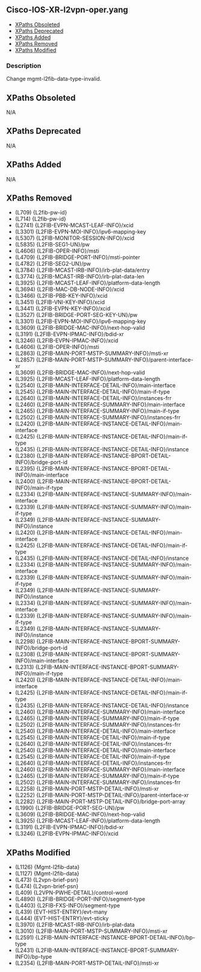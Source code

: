 ## Cisco-IOS-XR-l2vpn-oper.yang

- [XPaths Obsoleted](#xpaths-obsoleted)
- [XPaths Deprecated](#xpaths-deprecated)
- [XPaths Added](#xpaths-added)
- [XPaths Removed](#xpaths-removed)
- [XPaths Modified](#xpaths-modified)

### Description

Change mgmt-l2fib-data-type-invalid.

## XPaths Obsoleted

N/A

## XPaths Deprecated

N/A

## XPaths Added

N/A

## XPaths Removed

- (L709)	{L2fib-pw-id}
- (L714)	{L2fib-pw-id}
- (L2741)	{L2FIB-EVPN-MCAST-LEAF-INFO}/xcid
- (L3301)	{L2FIB-EVPN-MOI-INFO}/ipv6-mapping-key
- (L5307)	{L2FIB-MONITOR-SESSION-INFO}/xcid
- (L5835)	{L2FIB-SEG1-UN}/pw
- (L4606)	{L2FIB-OPER-INFO}/msti
- (L4709)	{L2FIB-BRIDGE-PORT-INFO}/msti-pointer
- (L4782)	{L2FIB-SEG2-UN}/pw
- (L3784)	{L2FIB-MCAST-IRB-INFO}/irb-plat-data/entry
- (L3774)	{L2FIB-MCAST-IRB-INFO}/irb-plat-data-len
- (L3925)	{L2FIB-MCAST-LEAF-INFO}/platform-data-length
- (L3694)	{L2FIB-MAC-DB-NODE-INFO}/xcid
- (L3466)	{L2FIB-PBB-KEY-INFO}/xcid
- (L3451)	{L2FIB-VNI-KEY-INFO}/xcid
- (L3441)	{L2FIB-EVPN-KEY-INFO}/xcid
- (L3527)	{L2FIB-BRIDGE-PORT-SEG-KEY-UN}/pw
- (L3301)	{L2FIB-EVPN-MOI-INFO}/ipv6-mapping-key
- (L3609)	{L2FIB-BRIDGE-MAC-INFO}/next-hop-valid
- (L3191)	{L2FIB-EVPN-IPMAC-INFO}/bdid-xr
- (L3246)	{L2FIB-EVPN-IPMAC-INFO}/xcid
- (L4606)	{L2FIB-OPER-INFO}/msti
- (L2863)	{L2FIB-MAIN-PORT-MSTP-SUMMARY-INFO}/msti-xr
- (L2857)	{L2FIB-MAIN-PORT-MSTP-SUMMARY-INFO}/parent-interface-xr
- (L3609)	{L2FIB-BRIDGE-MAC-INFO}/next-hop-valid
- (L3925)	{L2FIB-MCAST-LEAF-INFO}/platform-data-length
- (L2540)	{L2FIB-MAIN-INTERFACE-DETAIL-INFO}/main-interface
- (L2545)	{L2FIB-MAIN-INTERFACE-DETAIL-INFO}/main-if-type
- (L2640)	{L2FIB-MAIN-INTERFACE-DETAIL-INFO}/instances-frr
- (L2460)	{L2FIB-MAIN-INTERFACE-SUMMARY-INFO}/main-interface
- (L2465)	{L2FIB-MAIN-INTERFACE-SUMMARY-INFO}/main-if-type
- (L2502)	{L2FIB-MAIN-INTERFACE-SUMMARY-INFO}/instances-frr
- (L2420)	{L2FIB-MAIN-INTERFACE-INSTANCE-DETAIL-INFO}/main-interface
- (L2425)	{L2FIB-MAIN-INTERFACE-INSTANCE-DETAIL-INFO}/main-if-type
- (L2435)	{L2FIB-MAIN-INTERFACE-INSTANCE-DETAIL-INFO}/instance
- (L2380)	{L2FIB-MAIN-INTERFACE-INSTANCE-BPORT-DETAIL-INFO}/bridge-port-id
- (L2395)	{L2FIB-MAIN-INTERFACE-INSTANCE-BPORT-DETAIL-INFO}/main-interface
- (L2400)	{L2FIB-MAIN-INTERFACE-INSTANCE-BPORT-DETAIL-INFO}/main-if-type
- (L2334)	{L2FIB-MAIN-INTERFACE-INSTANCE-SUMMARY-INFO}/main-interface
- (L2339)	{L2FIB-MAIN-INTERFACE-INSTANCE-SUMMARY-INFO}/main-if-type
- (L2349)	{L2FIB-MAIN-INTERFACE-INSTANCE-SUMMARY-INFO}/instance
- (L2420)	{L2FIB-MAIN-INTERFACE-INSTANCE-DETAIL-INFO}/main-interface
- (L2425)	{L2FIB-MAIN-INTERFACE-INSTANCE-DETAIL-INFO}/main-if-type
- (L2435)	{L2FIB-MAIN-INTERFACE-INSTANCE-DETAIL-INFO}/instance
- (L2334)	{L2FIB-MAIN-INTERFACE-INSTANCE-SUMMARY-INFO}/main-interface
- (L2339)	{L2FIB-MAIN-INTERFACE-INSTANCE-SUMMARY-INFO}/main-if-type
- (L2349)	{L2FIB-MAIN-INTERFACE-INSTANCE-SUMMARY-INFO}/instance
- (L2334)	{L2FIB-MAIN-INTERFACE-INSTANCE-SUMMARY-INFO}/main-interface
- (L2339)	{L2FIB-MAIN-INTERFACE-INSTANCE-SUMMARY-INFO}/main-if-type
- (L2349)	{L2FIB-MAIN-INTERFACE-INSTANCE-SUMMARY-INFO}/instance
- (L2298)	{L2FIB-MAIN-INTERFACE-INSTANCE-BPORT-SUMMARY-INFO}/bridge-port-id
- (L2308)	{L2FIB-MAIN-INTERFACE-INSTANCE-BPORT-SUMMARY-INFO}/main-interface
- (L2313)	{L2FIB-MAIN-INTERFACE-INSTANCE-BPORT-SUMMARY-INFO}/main-if-type
- (L2420)	{L2FIB-MAIN-INTERFACE-INSTANCE-DETAIL-INFO}/main-interface
- (L2425)	{L2FIB-MAIN-INTERFACE-INSTANCE-DETAIL-INFO}/main-if-type
- (L2435)	{L2FIB-MAIN-INTERFACE-INSTANCE-DETAIL-INFO}/instance
- (L2460)	{L2FIB-MAIN-INTERFACE-SUMMARY-INFO}/main-interface
- (L2465)	{L2FIB-MAIN-INTERFACE-SUMMARY-INFO}/main-if-type
- (L2502)	{L2FIB-MAIN-INTERFACE-SUMMARY-INFO}/instances-frr
- (L2540)	{L2FIB-MAIN-INTERFACE-DETAIL-INFO}/main-interface
- (L2545)	{L2FIB-MAIN-INTERFACE-DETAIL-INFO}/main-if-type
- (L2640)	{L2FIB-MAIN-INTERFACE-DETAIL-INFO}/instances-frr
- (L2540)	{L2FIB-MAIN-INTERFACE-DETAIL-INFO}/main-interface
- (L2545)	{L2FIB-MAIN-INTERFACE-DETAIL-INFO}/main-if-type
- (L2640)	{L2FIB-MAIN-INTERFACE-DETAIL-INFO}/instances-frr
- (L2460)	{L2FIB-MAIN-INTERFACE-SUMMARY-INFO}/main-interface
- (L2465)	{L2FIB-MAIN-INTERFACE-SUMMARY-INFO}/main-if-type
- (L2502)	{L2FIB-MAIN-INTERFACE-SUMMARY-INFO}/instances-frr
- (L2258)	{L2FIB-MAIN-PORT-MSTP-DETAIL-INFO}/msti-xr
- (L2252)	{L2FIB-MAIN-PORT-MSTP-DETAIL-INFO}/parent-interface-xr
- (L2282)	{L2FIB-MAIN-PORT-MSTP-DETAIL-INFO}/bridge-port-array
- (L1990)	{L2FIB-BRIDGE-PORT-SEG-UN}/pw
- (L3609)	{L2FIB-BRIDGE-MAC-INFO}/next-hop-valid
- (L3925)	{L2FIB-MCAST-LEAF-INFO}/platform-data-length
- (L3191)	{L2FIB-EVPN-IPMAC-INFO}/bdid-xr
- (L3246)	{L2FIB-EVPN-IPMAC-INFO}/xcid

## XPaths Modified

- (L1126)	{Mgmt-l2fib-data}
- (L1127)	{Mgmt-l2fib-data}
- (L473)	{L2vpn-brief-psn}
- (L474)	{L2vpn-brief-psn}
- (L409)	{L2VPN-PWHE-DETAIL}/control-word
- (L4890)	{L2FIB-BRIDGE-PORT-INFO}/segment-type
- (L4403)	{L2FIB-FXS-INFO}/segment-type
- (L439)	{EVT-HIST-ENTRY}/evt-many
- (L444)	{EVT-HIST-ENTRY}/evt-sticky
- (L3970)	{L2FIB-MCAST-IRB-INFO}/irb-plat-data
- (L3010)	{L2FIB-MAIN-PORT-MSTP-SUMMARY-INFO}/msti-xr
- (L2591)	{L2FIB-MAIN-INTERFACE-INSTANCE-BPORT-DETAIL-INFO}/bp-type
- (L2431)	{L2FIB-MAIN-INTERFACE-INSTANCE-BPORT-SUMMARY-INFO}/bp-type
- (L2354)	{L2FIB-MAIN-PORT-MSTP-DETAIL-INFO}/msti-xr

